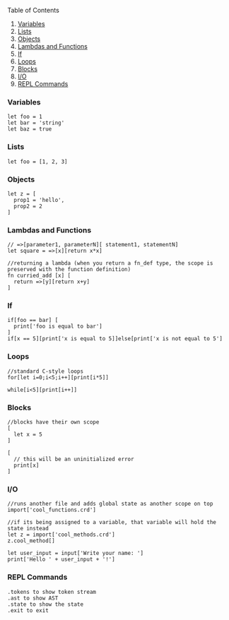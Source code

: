 Table of Contents
1. [Variables](#variables)
2. [Lists](#list)
3. [Objects](#objects)
4. [Lambdas and Functions](#lambdas-and-functions)
5. [If](#if)
6. [Loops](#loops)
7. [Blocks](#blocks)
8. [I/O](#io)
9. [REPL Commands](#repl-commands)

### Variables
```
let foo = 1
let bar = 'string'
let baz = true
```
### Lists
```
let foo = [1, 2, 3]
```
### Objects
```
let z = [
  prop1 = 'hello',
  prop2 = 2
]
```
### Lambdas and Functions
```
// =>[parameter1, parameterN][ statement1, statementN]
let square = =>[x][return x*x]

//returning a lambda (when you return a fn_def type, the scope is preserved with the function definition)
fn curried_add [x] [
  return =>[y][return x+y]
]
```

### If
```
if[foo == bar] [
  print['foo is equal to bar']
]
if[x == 5][print['x is equal to 5]]else[print['x is not equal to 5']
```

### Loops
```
//standard C-style loops
for[let i=0;i<5;i++][print[i*5]]

while[i<5][print[i++]]
```

### Blocks
```
//blocks have their own scope
[
  let x = 5
]

[
  // this will be an uninitialized error
  print[x]
]
```

### I/O
```
//runs another file and adds global state as another scope on top
import['cool_functions.crd']

//if its being assigned to a variable, that variable will hold the state instead
let z = import['cool_methods.crd']
z.cool_method[]

let user_input = input['Write your name: ']
print['Hello ' + user_input + '!']
```

### REPL Commands
```
.tokens to show token stream
.ast to show AST
.state to show the state
.exit to exit
```
